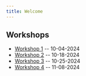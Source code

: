 ```yaml
---
title: Welcome
---
```


## Workshops

* [Workshop 1](workshop-1) -- 10-04-2024
* [Workshop 2](workshop-2) -- 10-18-2024
* [Workshop 3](workshop-3) -- 10-25-2024
* [Workshop 4](workshop-4) -- 11-08-2024
